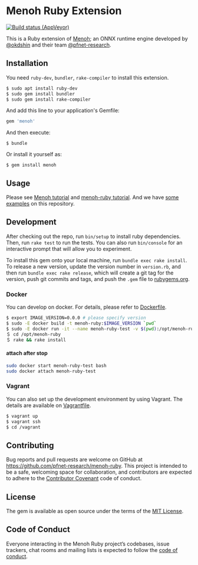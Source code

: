 # Menoh Ruby Extension 

[![Build status (AppVeyor)](https://ci.appveyor.com/api/projects/status/reowah7bx31vep7o?svg=true)](https://ci.appveyor.com/project/pfnet-research/menoh-ruby)

This is a Ruby extension of [Menoh](https://github.com/pfnet-research/menoh); an ONNX runtime engine developed by [@okdshin](https://github.com/okdshin) and their team [@pfnet-research](https://github.com/pfnet-research).

## Installation

You need `ruby-dev`, `bundler`, `rake-compiler` to install this extension.

```bash
$ sudo apt install ruby-dev
$ sudo gem install bundler
$ sudo gem install rake-compiler
```

And add this line to your application's Gemfile:

```ruby
gem 'menoh'
```

And then execute:

    $ bundle

Or install it yourself as:

    $ gem install menoh

## Usage

Please see [Menoh tutorial](https://github.com/pfnet-research/menoh/blob/master/docs/tutorial.md) and [menoh-ruby tutorial](https://github.com/pfnet-research/menoh-ruby/blob/master/docs/tutorial.md).
And we have [some examples](https://github.com/pfnet-research/menoh-ruby/blob/master/example/) on this repository.

## Development

After checking out the repo, run `bin/setup` to install ruby dependencies. Then, run `rake test` to run the tests. You can also run `bin/console` for an interactive prompt that will allow you to experiment.

To install this gem onto your local machine, run `bundle exec rake install`. To release a new version, update the version number in `version.rb`, and then run `bundle exec rake release`, which will create a git tag for the version, push git commits and tags, and push the `.gem` file to [rubygems.org](https://rubygems.org).

### Docker

You can develop on docker. For details, please refer to [Dockerfile](Dockerfile).

```bash
$ export IMAGE_VERSION=0.0.0 # please specify version
$ sudo -E docker build -t menoh-ruby:$IMAGE_VERSION `pwd`
$ sudo -E docker run -it --name menoh-ruby-test -v $(pwd):/opt/menoh-ruby --entrypoint /bin/bash menoh-ruby:$IMAGE_VERSION
＄ cd /opt/menoh-ruby
＄ rake && rake install

```

#### attach after stop

```bash
sudo docker start menoh-ruby-test bash
sudo docker attach menoh-ruby-test
```

### Vagrant

You can also set up the development environment by using Vagrant. The details are available on [Vagrantfile](Vagrantfile).

```bash
$ vagrant up
$ vagrant ssh
$ cd /vagrant
```

## Contributing

Bug reports and pull requests are welcome on GitHub at https://github.com/pfnet-research/menoh-ruby. This project is intended to be a safe, welcoming space for collaboration, and contributors are expected to adhere to the [Contributor Covenant](http://contributor-covenant.org) code of conduct.

## License

The gem is available as open source under the terms of the [MIT License](https://opensource.org/licenses/MIT).

## Code of Conduct

Everyone interacting in the Menoh Ruby project’s codebases, issue trackers, chat rooms and mailing lists is expected to follow the [code of conduct](https://github.com/pfnet-research/menoh-ruby/blob/master/CODE_OF_CONDUCT.md).
